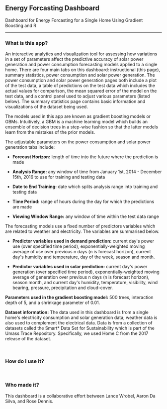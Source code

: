 ## Energy Forcasting Dashboard
Dashboard for Energy Forcasting for a Single Home Using Gradient Boosting and R
***

### What is this app?
<p>
An interactive analytics and visualization tool for assessing how variations in a set of parameters affect the predictive accuracy of solar power generation and power consumption forecasting models applied to a single home. There are four main tabs on this dashboard: instructional (this page), summary statistics, power consumption and solar power generation. The power consumption and solar power generation pages both include a plot of the test data, a table of predictions on the test data which includes the actual values for comparison, the mean squared error of the model on the test data, and a control panel used to adjust various parameters (listed below). The summary statistics page contains basic information and visualizations of the dataset being used.
</p>
<p>
The models used in this app are known as gradient boosting models or GBMs. Intuitively, a GBM is a machine learning model which builds an ensemble of decision trees in a step-wise fashion so that the latter models learn from the mistakes of the prior models. 
</p>
<p>
The adjustable parameters on the power consumption and solar power generation tabs include:
</p>

<p><ul><li>	<b>Forecast Horizon:</b> length of time into the future where the prediction is made </li></ul><p>
<p><ul><li>	<b>Analysis Range:</b> any window of time from January 1st, 2014 - December 15th, 2016 to use for training and testing data </li></ul></p>
<p><ul><li>	<b>Date to End Training:</b> date which splits analysis range into training and testing data </li></ul></p>
<p><ul><li> <b>Time Period:</b> range of hours during the day for which the predictions are made </li></ul></p>
<p><ul><li>	<b>Viewing Window Range:</b> any window of time within the test data range </li></ul></p>

<p>
The forecasting models use a fixed number of predictors variables which are related to weather and electricity. The variables are summarised below.
</p>
<p>
<b><ul><li>Predictor variables used in demand prediction:</b> 
	current day's power use (over specified time period),    exponentially-weighted moving average of use over previous n days (n is forecast     horizon), current day's humidity and temperature, day of the week, season and month.
</ul></li></p>
<p><ul><li>
<b>Predictor variables used in solar prediction:</b>
	current day's power generation (over specified time period), exponentially-weighted moving average of generation over previous n days (n is forecast horizon), season month, and current day's humidity, temperature, visibility, wind bearing, pressure, precipitation and cloud-cover.
</li></ul></p>
<b>Parameters used in the gradient boosting model:</b>
	500 trees, interaction depth of 5, and a shrinkage parameter of 0.01.

<b>Dataset information:</b> The data used in this dashboard is from a single home's electricity consumption and solar generation data; weather data is also used to complement the electrical data. Data is from a collection of datasets called the Smart* Data Set for Sustainability  which is part of the Umass Trace Repository. Specifically, we used Home C from the 2017 release of the dataset.

<br> 

### How do I use it?


<br>

### Who made it?

This dashboard is a collaborative effort between Lance Wrobel, Aaron Da Silva, and Rose Dennis.
